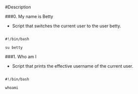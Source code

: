 #Description





###0. My name is Betty

* Script that switches the current user to the user betty.



```

#!/bin/bash

su betty

```





###1. Who am I

* Script that prints the effective username of the current user.



```

#!/bin/bash

whoami

```
